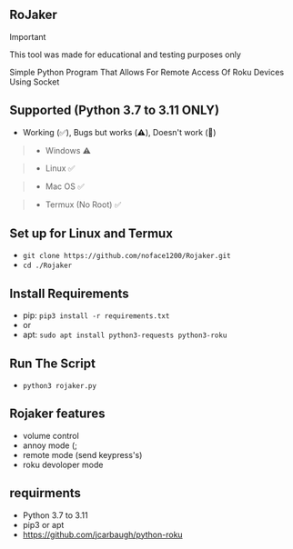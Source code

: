 ## RoJaker

> [!IMPORTANT]
> This tool was made for educational and testing purposes only

Simple Python Program That Allows For Remote Access Of Roku Devices Using Socket

## Supported (Python 3.7 to 3.11 ONLY)
* Working (✅️), Bugs but works (⚠️), Doesn't work (🚫)

> * Windows ⚠️

> * Linux   ✅️

> * Mac OS   ✅️

> * Termux (No Root) ✅️

## Set up for Linux and Termux
* `git clone https://github.com/noface1200/Rojaker.git`
* `cd ./Rojaker`
  
## Install Requirements 
* pip: `pip3 install -r requirements.txt`
* or
* apt: `sudo apt install python3-requests python3-roku`
  
## Run The Script
* `python3 rojaker.py`

## Rojaker features 
* volume control
* annoy mode (;
* remote mode (send keypress's)
* roku devoloper mode

## requirments

* Python 3.7 to 3.11
* pip3 or apt
* https://github.com/jcarbaugh/python-roku

